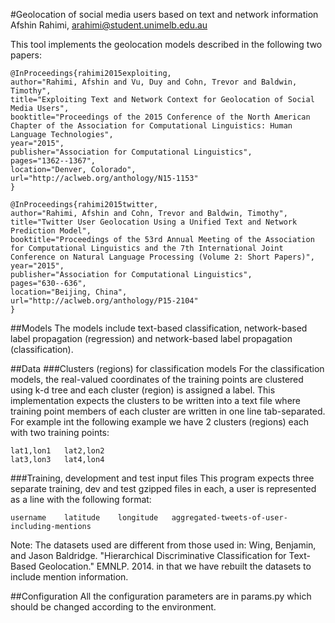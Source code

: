 #Geolocation of social media users based on text and network information
Afshin Rahimi, arahimi@student.unimelb.edu.au


This tool implements the geolocation models described in the following two papers:

```
@InProceedings{rahimi2015exploiting,
author="Rahimi, Afshin and Vu, Duy and Cohn, Trevor and Baldwin, Timothy",
title="Exploiting Text and Network Context for Geolocation of Social Media Users",
booktitle="Proceedings of the 2015 Conference of the North American Chapter of the Association for Computational Linguistics: Human Language Technologies",
year="2015",
publisher="Association for Computational Linguistics",
pages="1362--1367",
location="Denver, Colorado",
url="http://aclweb.org/anthology/N15-1153"
}
```

```
@InProceedings{rahimi2015twitter,
author="Rahimi, Afshin and Cohn, Trevor and Baldwin, Timothy",
title="Twitter User Geolocation Using a Unified Text and Network Prediction Model",
booktitle="Proceedings of the 53rd Annual Meeting of the Association for Computational Linguistics and the 7th International Joint Conference on Natural Language Processing (Volume 2: Short Papers)",
year="2015",
publisher="Association for Computational Linguistics",
pages="630--636",
location="Beijing, China",
url="http://aclweb.org/anthology/P15-2104"
}
```

##Models
The models include text-based classification, network-based label propagation (regression)
and network-based label propagation (classification).

##Data
###Clusters (regions) for classification models
For the classification models, the real-valued coordinates of the training points are clustered using
k-d tree and each cluster (region) is assigned a label. This implementation expects the clusters to be
written into a text file where training point members of each cluster are written in one line tab-separated.
For example int the following example we have 2 clusters (regions) each with two training points:


    lat1,lon1	lat2,lon2
    lat3,lon3	lat4,lon4

###Training, development and test input files
This program expects three separate training, dev and test gzipped files in each, a user is represented as a line with the following
format:

    username	latitude	longitude	aggregated-tweets-of-user-including-mentions

    
Note: The datasets used are different from those used in:
Wing, Benjamin, and Jason Baldridge. "Hierarchical Discriminative Classification for Text-Based Geolocation." EMNLP. 2014.
in that we have rebuilt the datasets to include mention information.

##Configuration
All the configuration parameters are in params.py which should be changed according to the environment.